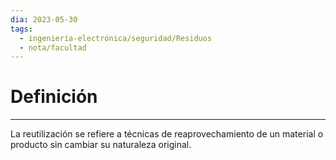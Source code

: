 ```yaml
---
dia: 2023-05-30
tags:
  - ingeniería-electrónica/seguridad/Residuos
  - nota/facultad
---
```

# Definición
---
La reutilización se refiere a técnicas de reaprovechamiento de un material o producto sin cambiar su naturaleza original.
